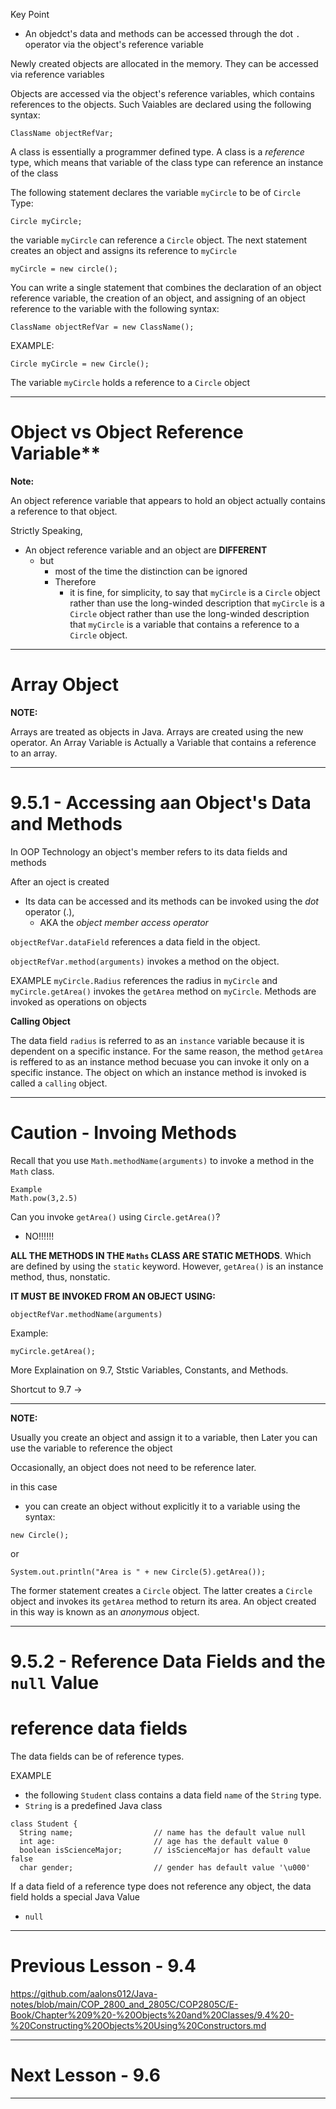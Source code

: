 Key Point 
- An objedct's data and methods can be accessed through the dot ```.``` operator via the object's reference variable

Newly created objects are allocated in the memory. They can be accessed via reference variables

Objects are accessed via the object's reference variables, which contains references to the objects. Such Vaiables are declared using the following syntax:
```
ClassName objectRefVar;
```
A class is essentially a programmer defined type. A class is a _reference_ type, which means that variable of the class type can reference an instance of the class

The following statement declares the variable ```myCircle``` to be of ```Circle``` Type:
```
Circle myCircle;
```
the variable ```myCircle``` can reference a ```Circle``` object. The next statement creates an object and assigns its reference to ```myCircle```
```
myCircle = new circle();
```
You can write a single statement that combines the declaration of an object reference variable, the creation of an object, and assigning of an object reference to the variable with the following syntax:
```
ClassName objectRefVar = new ClassName();
```
EXAMPLE:
```
Circle myCircle = new Circle();
```
The variable ```myCircle``` holds a reference to a ```Circle``` object

-----------------------------------------------
# Object vs Object Reference Variable**

**Note:**

An object reference variable that appears to hold an object actually contains a reference to that object. 

Strictly Speaking,
- An object reference variable and an object are **DIFFERENT**
  - but
    - most of the time the distinction can be ignored
    - Therefore
      - it is fine, for simplicity, to say that ```myCircle``` is a ```Circle``` object rather than use the long-winded description that ```myCircle``` is a ```Circle``` object rather than use the long-winded description that ```myCircle``` is a variable that contains a reference to a ```Circle``` object.
     
------------------------------
# Array Object 
**NOTE:**

Arrays are treated as objects in Java. Arrays are created using the new operator. An Array Variable is Actually a Variable that contains a reference to an array.

---------------------------------------
# 9.5.1 - Accessing aan Object's Data and Methods

 In OOP Technology an object's member refers to its data fields and methods

 After an oject is created
 - Its data can be accessed and its methods can be invoked using the _dot_ operator (.),
   - AKA the _object member access operator_

  ```objectRefVar.dataField``` references a data field in the object.
  
  ```objectRefVar.method(arguments)``` invokes a method on the object.

  EXAMPLE
  ```myCircle.Radius``` references the radius in ```myCircle``` and ```myCircle.getArea()``` invokes the ```getArea``` method on ```myCircle```. Methods are invoked as operations on objects

**Calling Object**

The data field ```radius``` is referred to as an ```instance``` variable because it is dependent on a specific instance. For the same reason, the method ```getArea``` is reffered to as an instance method becuase you can invoke it only on a specific instance. The object on which an instance method is invoked is called a ```calling``` object. 

----------------------
# Caution - Invoing Methods  
Recall that you use ```Math.methodName(arguments)``` to invoke a method in the ```Math``` class.
```
Example
Math.pow(3,2.5)
```
Can you invoke ```getArea()``` using ```Circle.getArea()```?
- NO!!!!!!

**ALL THE METHODS IN THE ```Maths``` CLASS ARE STATIC METHODS**. Which are defined by using the ```static``` keyword. However, ```getArea()``` is an instance method, thus, nonstatic.

**IT MUST BE INVOKED FROM AN OBJECT USING:**
```
objectRefVar.methodName(arguments)
```
Example:
```
myCircle.getArea();
```
More Explaination on 9.7, Ststic Variables, Constants, and Methods. 

Shortcut to 9.7 → 

-------------------------
**NOTE:**

Usually you create an object and assign it to a variable, then Later you can use the variable to reference the object

Occasionally, an object does not need to be reference later.

in this case
- you can create an object without explicitly it to a variable using the syntax:
```
new Circle();
```
or
```
System.out.println("Area is " + new Circle(5).getArea());
```
The former statement creates a ```Circle``` object. The latter creates a ```Circle``` object and invokes its ```getArea``` method to return its area. An object created in this way is known as an _anonymous_ object.

---------------------------------
# 9.5.2 -   Reference Data Fields and the ```null``` Value
# reference data fields
The data fields can be of reference types.

EXAMPLE
- the following ```Student``` class contains a data field ```name``` of the ```String``` type.
- ```String``` is a predefined Java class
```
class Student {
  String name;                  // name has the default value null
  int age:                      // age has the default value 0
  boolean isScienceMajor;       // isScienceMajor has default value false
  char gender;                  // gender has default value '\u000'
```
If a data field of a reference type does not reference any object, the data field holds a special Java Value
- ```null```

-------------------------
# Previous Lesson - 9.4

https://github.com/aalons012/Java-notes/blob/main/COP_2800_and_2805C/COP2805C/E-Book/Chapter%209%20-%20Objects%20and%20Classes/9.4%20-%20Constructing%20Objects%20Using%20Constructors.md

----------------------
# Next Lesson - 9.6


-------------------
